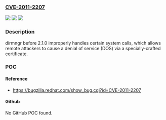 ### [CVE-2011-2207](https://cve.mitre.org/cgi-bin/cvename.cgi?name=CVE-2011-2207)
![](https://img.shields.io/static/v1?label=Product&message=dirmngr&color=blue)
![](https://img.shields.io/static/v1?label=Version&message=n%2Fa&color=blue)
![](https://img.shields.io/static/v1?label=Vulnerability&message=Improper%20dealing%20with%20blocking%20system%20calls%2C%20when%20verifying%20a%20certificate&color=brighgreen)

### Description

dirmngr before 2.1.0 improperly handles certain system calls, which allows remote attackers to cause a denial of service (DOS) via a specially-crafted certificate.

### POC

#### Reference
- https://bugzilla.redhat.com/show_bug.cgi?id=CVE-2011-2207

#### Github
No GitHub POC found.


